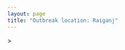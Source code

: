 ```yaml
---
layout: page
title: "Outbreak location: Raiganj"
---
```

<div id="mapid">
<script src="https://buda-magenta.github.io/hazard_map/load_map.js"></script>
><script>
var marker_outbreak = L.marker([25.680654, 88.124646],{"autoPan": true}).addTo(map); marker_outbreak.bindTooltip("Raiganj").openTooltip();

var circle_1 = L.circle([23.687130, 86.974659], {"pane": "markerPane", "color": "red", "fill": true, "fillOpacity": 0.2, "fillRule": "evenodd", "lineCap": "round", "lineJoin": "round", "opacity": 1.0, "radius": 104203, "stroke": true, "weight": 3}).addTo(map);
circle_1.bindTooltip("Asansol<br>rank: 1<br>hazard index: 0.104203")
circle_1.bindPopup('<a href="https://buda-magenta.github.io/hazard_map/Asansol">Asansol</a>')

var circle_2 = L.circle([25.560900, 87.647654], {"pane": "markerPane", "color": "red", "fill": true, "fillOpacity": 0.2, "fillRule": "evenodd", "lineCap": "round", "lineJoin": "round", "opacity": 1.0, "radius": 79647, "stroke": true, "weight": 3}).addTo(map);
circle_2.bindTooltip("Katihar<br>rank: 2<br>hazard index: 0.079647")
circle_2.bindPopup('<a href="https://buda-magenta.github.io/hazard_map/Katihar">Katihar</a>')

var circle_3 = L.circle([22.541418, 88.357691], {"pane": "markerPane", "color": "red", "fill": true, "fillOpacity": 0.2, "fillRule": "evenodd", "lineCap": "round", "lineJoin": "round", "opacity": 1.0, "radius": 45072, "stroke": true, "weight": 3}).addTo(map);
circle_3.bindTooltip("Kolkata<br>rank: 3<br>hazard index: 0.045073")
circle_3.bindPopup('<a href="https://buda-magenta.github.io/hazard_map/Kolkata">Kolkata</a>')

var circle_4 = L.circle([23.535048, 87.338043], {"pane": "markerPane", "color": "red", "fill": true, "fillOpacity": 0.2, "fillRule": "evenodd", "lineCap": "round", "lineJoin": "round", "opacity": 1.0, "radius": 39264, "stroke": true, "weight": 3}).addTo(map);
circle_4.bindTooltip("Durgapur<br>rank: 4<br>hazard index: 0.039265")
circle_4.bindPopup('<a href="https://buda-magenta.github.io/hazard_map/Durgapur">Durgapur</a>')

var circle_5 = L.circle([26.716413, 88.430992], {"pane": "markerPane", "color": "red", "fill": true, "fillOpacity": 0.2, "fillRule": "evenodd", "lineCap": "round", "lineJoin": "round", "opacity": 1.0, "radius": 26438, "stroke": true, "weight": 3}).addTo(map);
circle_5.bindTooltip("Siliguri<br>rank: 5<br>hazard index: 0.026439")
circle_5.bindPopup('<a href="https://buda-magenta.github.io/hazard_map/Siliguri">Siliguri</a>')

var circle_6 = L.circle([23.250000, 87.750000], {"pane": "markerPane", "color": "red", "fill": true, "fillOpacity": 0.2, "fillRule": "evenodd", "lineCap": "round", "lineJoin": "round", "opacity": 1.0, "radius": 19375, "stroke": true, "weight": 3}).addTo(map);
circle_6.bindTooltip("Barddhaman<br>rank: 6<br>hazard index: 0.019375")
circle_6.bindPopup('<a href="https://buda-magenta.github.io/hazard_map/Barddhaman">Barddhaman</a>')

var circle_7 = L.circle([25.286698, 87.132254], {"pane": "markerPane", "color": "red", "fill": true, "fillOpacity": 0.2, "fillRule": "evenodd", "lineCap": "round", "lineJoin": "round", "opacity": 1.0, "radius": 7508, "stroke": true, "weight": 3}).addTo(map);
circle_7.bindTooltip("Bhagalpur<br>rank: 7<br>hazard index: 0.007509")
circle_7.bindPopup('<a href="https://buda-magenta.github.io/hazard_map/Bhagalpur">Bhagalpur</a>')

var circle_8 = L.circle([26.298638, 87.953148], {"pane": "markerPane", "color": "red", "fill": true, "fillOpacity": 0.2, "fillRule": "evenodd", "lineCap": "round", "lineJoin": "round", "opacity": 1.0, "radius": 5594, "stroke": true, "weight": 3}).addTo(map);
circle_8.bindTooltip("Kishanganj<br>rank: 8<br>hazard index: 0.005594")
circle_8.bindPopup('<a href="https://buda-magenta.github.io/hazard_map/Kishanganj">Kishanganj</a>')

var circle_9 = L.circle([25.512719, 86.090571], {"pane": "markerPane", "color": "red", "fill": true, "fillOpacity": 0.2, "fillRule": "evenodd", "lineCap": "round", "lineJoin": "round", "opacity": 1.0, "radius": 5292, "stroke": true, "weight": 3}).addTo(map);
circle_9.bindTooltip("Begusarai<br>rank: 9<br>hazard index: 0.005293")
circle_9.bindPopup('<a href="https://buda-magenta.github.io/hazard_map/Begusarai">Begusarai</a>')

var circle_10 = L.circle([24.965712, 88.127778], {"pane": "markerPane", "color": "red", "fill": true, "fillOpacity": 0.2, "fillRule": "evenodd", "lineCap": "round", "lineJoin": "round", "opacity": 1.0, "radius": 3827, "stroke": true, "weight": 3}).addTo(map);
circle_10.bindTooltip("English Bazar<br>rank: 10<br>hazard index: 0.003828")
circle_10.bindPopup('<a href="https://buda-magenta.github.io/hazard_map/English_Bazar">English Bazar</a>')

var circle_11 = L.circle([26.000000, 87.500000], {"pane": "markerPane", "color": "red", "fill": true, "fillOpacity": 0.2, "fillRule": "evenodd", "lineCap": "round", "lineJoin": "round", "opacity": 1.0, "radius": 3239, "stroke": true, "weight": 3}).addTo(map);
circle_11.bindTooltip("Purnia<br>rank: 11<br>hazard index: 0.003240")
circle_11.bindPopup('<a href="https://buda-magenta.github.io/hazard_map/Purnia">Purnia</a>')

var circle_12 = L.circle([26.626484, 88.734077], {"pane": "markerPane", "color": "red", "fill": true, "fillOpacity": 0.2, "fillRule": "evenodd", "lineCap": "round", "lineJoin": "round", "opacity": 1.0, "radius": 2742, "stroke": true, "weight": 3}).addTo(map);
circle_12.bindTooltip("Jalpaiguri<br>rank: 12<br>hazard index: 0.002742")
circle_12.bindPopup('<a href="https://buda-magenta.github.io/hazard_map/Jalpaiguri">Jalpaiguri</a>')

var circle_13 = L.circle([27.037755, 88.263176], {"pane": "markerPane", "color": "red", "fill": true, "fillOpacity": 0.2, "fillRule": "evenodd", "lineCap": "round", "lineJoin": "round", "opacity": 1.0, "radius": 2682, "stroke": true, "weight": 3}).addTo(map);
circle_13.bindTooltip("Darjeeling<br>rank: 13<br>hazard index: 0.002683")
circle_13.bindPopup('<a href="https://buda-magenta.github.io/hazard_map/Darjeeling">Darjeeling</a>')

var circle_14 = L.circle([23.795281, 86.430964], {"pane": "markerPane", "color": "red", "fill": true, "fillOpacity": 0.2, "fillRule": "evenodd", "lineCap": "round", "lineJoin": "round", "opacity": 1.0, "radius": 2518, "stroke": true, "weight": 3}).addTo(map);
circle_14.bindTooltip("Dhanbad<br>rank: 14<br>hazard index: 0.002518")
circle_14.bindPopup('<a href="https://buda-magenta.github.io/hazard_map/Dhanbad">Dhanbad</a>')

var circle_15 = L.circle([26.148658, 85.340013], {"pane": "markerPane", "color": "red", "fill": true, "fillOpacity": 0.2, "fillRule": "evenodd", "lineCap": "round", "lineJoin": "round", "opacity": 1.0, "radius": 2441, "stroke": true, "weight": 3}).addTo(map);
circle_15.bindTooltip("Muzaffarpur<br>rank: 15<br>hazard index: 0.002441")
circle_15.bindPopup('<a href="https://buda-magenta.github.io/hazard_map/Muzaffarpur">Muzaffarpur</a>')

var circle_16 = L.circle([27.329046, 88.612267], {"pane": "markerPane", "color": "red", "fill": true, "fillOpacity": 0.2, "fillRule": "evenodd", "lineCap": "round", "lineJoin": "round", "opacity": 1.0, "radius": 2437, "stroke": true, "weight": 3}).addTo(map);
circle_16.bindTooltip("Gangtok<br>rank: 16<br>hazard index: 0.002438")
circle_16.bindPopup('<a href="https://buda-magenta.github.io/hazard_map/Gangtok">Gangtok</a>')

var circle_17 = L.circle([25.263487, 88.789003], {"pane": "markerPane", "color": "red", "fill": true, "fillOpacity": 0.2, "fillRule": "evenodd", "lineCap": "round", "lineJoin": "round", "opacity": 1.0, "radius": 2278, "stroke": true, "weight": 3}).addTo(map);
circle_17.bindTooltip("Balurghat<br>rank: 17<br>hazard index: 0.002278")
circle_17.bindPopup('<a href="https://buda-magenta.github.io/hazard_map/Balurghat">Balurghat</a>')

var circle_18 = L.circle([25.220812, 86.517204], {"pane": "markerPane", "color": "red", "fill": true, "fillOpacity": 0.2, "fillRule": "evenodd", "lineCap": "round", "lineJoin": "round", "opacity": 1.0, "radius": 2086, "stroke": true, "weight": 3}).addTo(map);
circle_18.bindTooltip("Munger<br>rank: 18<br>hazard index: 0.002087")
circle_18.bindPopup('<a href="https://buda-magenta.github.io/hazard_map/Munger">Munger</a>')

var circle_19 = L.circle([25.133173, 86.525040], {"pane": "markerPane", "color": "red", "fill": true, "fillOpacity": 0.2, "fillRule": "evenodd", "lineCap": "round", "lineJoin": "round", "opacity": 1.0, "radius": 2026, "stroke": true, "weight": 3}).addTo(map);
circle_19.bindTooltip("Kharagpur<br>rank: 19<br>hazard index: 0.002026")
circle_19.bindPopup('<a href="https://buda-magenta.github.io/hazard_map/Kharagpur">Kharagpur</a>')

var circle_20 = L.circle([26.698885, 88.320030], {"pane": "markerPane", "color": "red", "fill": true, "fillOpacity": 0.2, "fillRule": "evenodd", "lineCap": "round", "lineJoin": "round", "opacity": 1.0, "radius": 1970, "stroke": true, "weight": 3}).addTo(map);
circle_20.bindTooltip("Bagdogra<br>rank: 20<br>hazard index: 0.001971")
circle_20.bindPopup('<a href="https://buda-magenta.github.io/hazard_map/Bagdogra">Bagdogra</a>')

var circle_21 = L.circle([24.379576, 88.585573], {"pane": "markerPane", "color": "red", "fill": true, "fillOpacity": 0.2, "fillRule": "evenodd", "lineCap": "round", "lineJoin": "round", "opacity": 1.0, "radius": 1913, "stroke": true, "weight": 3}).addTo(map);
circle_21.bindTooltip("Baharampur<br>rank: 21<br>hazard index: 0.001913")
circle_21.bindPopup('<a href="https://buda-magenta.github.io/hazard_map/Baharampur">Baharampur</a>')

var circle_22 = L.circle([24.476642, 86.606732], {"pane": "markerPane", "color": "red", "fill": true, "fillOpacity": 0.2, "fillRule": "evenodd", "lineCap": "round", "lineJoin": "round", "opacity": 1.0, "radius": 1898, "stroke": true, "weight": 3}).addTo(map);
circle_22.bindTooltip("Deoghar<br>rank: 22<br>hazard index: 0.001898")
circle_22.bindPopup('<a href="https://buda-magenta.github.io/hazard_map/Deoghar">Deoghar</a>')

var circle_23 = L.circle([25.609324, 85.123525], {"pane": "markerPane", "color": "red", "fill": true, "fillOpacity": 0.2, "fillRule": "evenodd", "lineCap": "round", "lineJoin": "round", "opacity": 1.0, "radius": 1895, "stroke": true, "weight": 3}).addTo(map);
circle_23.bindTooltip("Patna<br>rank: 23<br>hazard index: 0.001895")
circle_23.bindPopup('<a href="https://buda-magenta.github.io/hazard_map/Patna">Patna</a>')

var circle_24 = L.circle([23.699128, 85.991069], {"pane": "markerPane", "color": "red", "fill": true, "fillOpacity": 0.2, "fillRule": "evenodd", "lineCap": "round", "lineJoin": "round", "opacity": 1.0, "radius": 1622, "stroke": true, "weight": 3}).addTo(map);
circle_24.bindTooltip("Bokaro<br>rank: 24<br>hazard index: 0.001623")
circle_24.bindPopup('<a href="https://buda-magenta.github.io/hazard_map/Bokaro">Bokaro</a>')

var circle_25 = L.circle([26.083143, 86.032571], {"pane": "markerPane", "color": "red", "fill": true, "fillOpacity": 0.2, "fillRule": "evenodd", "lineCap": "round", "lineJoin": "round", "opacity": 1.0, "radius": 1543, "stroke": true, "weight": 3}).addTo(map);
circle_25.bindTooltip("Darbhanga<br>rank: 25<br>hazard index: 0.001544")
circle_25.bindPopup('<a href="https://buda-magenta.github.io/hazard_map/Darbhanga">Darbhanga</a>')

var circle_26 = L.circle([23.332200, 86.361600], {"pane": "markerPane", "color": "red", "fill": true, "fillOpacity": 0.2, "fillRule": "evenodd", "lineCap": "round", "lineJoin": "round", "opacity": 1.0, "radius": 1526, "stroke": true, "weight": 3}).addTo(map);
circle_26.bindTooltip("Purulia<br>rank: 26<br>hazard index: 0.001527")
circle_26.bindPopup('<a href="https://buda-magenta.github.io/hazard_map/Purulia">Purulia</a>')

var circle_27 = L.circle([28.651718, 77.221939], {"pane": "markerPane", "color": "red", "fill": true, "fillOpacity": 0.2, "fillRule": "evenodd", "lineCap": "round", "lineJoin": "round", "opacity": 1.0, "radius": 1418, "stroke": true, "weight": 3}).addTo(map);
circle_27.bindTooltip("Delhi<br>rank: 27<br>hazard index: 0.001418")
circle_27.bindPopup('<a href="https://buda-magenta.github.io/hazard_map/Delhi">Delhi</a>')

var circle_28 = L.circle([25.720581, 85.255560], {"pane": "markerPane", "color": "red", "fill": true, "fillOpacity": 0.2, "fillRule": "evenodd", "lineCap": "round", "lineJoin": "round", "opacity": 1.0, "radius": 1333, "stroke": true, "weight": 3}).addTo(map);
circle_28.bindTooltip("Hajipur<br>rank: 28<br>hazard index: 0.001334")
circle_28.bindPopup('<a href="https://buda-magenta.github.io/hazard_map/Hajipur">Hajipur</a>')

var circle_29 = L.circle([22.591260, 88.390964], {"pane": "markerPane", "color": "red", "fill": true, "fillOpacity": 0.2, "fillRule": "evenodd", "lineCap": "round", "lineJoin": "round", "opacity": 1.0, "radius": 1319, "stroke": true, "weight": 3}).addTo(map);
circle_29.bindTooltip("Bidhan Nagar<br>rank: 29<br>hazard index: 0.001319")
circle_29.bindPopup('<a href="https://buda-magenta.github.io/hazard_map/Bidhan_Nagar">Bidhan Nagar</a>')

var circle_30 = L.circle([23.370035, 85.325013], {"pane": "markerPane", "color": "red", "fill": true, "fillOpacity": 0.2, "fillRule": "evenodd", "lineCap": "round", "lineJoin": "round", "opacity": 1.0, "radius": 1009, "stroke": true, "weight": 3}).addTo(map);
circle_30.bindTooltip("Ranchi<br>rank: 30<br>hazard index: 0.001009")
circle_30.bindPopup('<a href="https://buda-magenta.github.io/hazard_map/Ranchi">Ranchi</a>')

var circle_31 = L.circle([22.890183, 88.426939], {"pane": "markerPane", "color": "red", "fill": true, "fillOpacity": 0.2, "fillRule": "evenodd", "lineCap": "round", "lineJoin": "round", "opacity": 1.0, "radius": 957, "stroke": true, "weight": 3}).addTo(map);
circle_31.bindTooltip("Naihati<br>rank: 31<br>hazard index: 0.000957")
circle_31.bindPopup('<a href="https://buda-magenta.github.io/hazard_map/Naihati">Naihati</a>')

var circle_32 = L.circle([25.832642, 86.614893], {"pane": "markerPane", "color": "red", "fill": true, "fillOpacity": 0.2, "fillRule": "evenodd", "lineCap": "round", "lineJoin": "round", "opacity": 1.0, "radius": 955, "stroke": true, "weight": 3}).addTo(map);
circle_32.bindTooltip("Saharsa<br>rank: 32<br>hazard index: 0.000955")
circle_32.bindPopup('<a href="https://buda-magenta.github.io/hazard_map/Saharsa">Saharsa</a>')

var circle_33 = L.circle([26.180598, 91.753943], {"pane": "markerPane", "color": "red", "fill": true, "fillOpacity": 0.2, "fillRule": "evenodd", "lineCap": "round", "lineJoin": "round", "opacity": 1.0, "radius": 849, "stroke": true, "weight": 3}).addTo(map);
circle_33.bindTooltip("Guwahati<br>rank: 33<br>hazard index: 0.000850")
circle_33.bindPopup('<a href="https://buda-magenta.github.io/hazard_map/Guwahati">Guwahati</a>')

var circle_34 = L.circle([22.801519, 86.202958], {"pane": "markerPane", "color": "red", "fill": true, "fillOpacity": 0.2, "fillRule": "evenodd", "lineCap": "round", "lineJoin": "round", "opacity": 1.0, "radius": 762, "stroke": true, "weight": 3}).addTo(map);
circle_34.bindTooltip("Jamshedpur<br>rank: 34<br>hazard index: 0.000762")
circle_34.bindPopup('<a href="https://buda-magenta.github.io/hazard_map/Jamshedpur">Jamshedpur</a>')

var circle_35 = L.circle([23.730215, 86.839671], {"pane": "markerPane", "color": "red", "fill": true, "fillOpacity": 0.2, "fillRule": "evenodd", "lineCap": "round", "lineJoin": "round", "opacity": 1.0, "radius": 717, "stroke": true, "weight": 3}).addTo(map);
circle_35.bindTooltip("Kulti<br>rank: 35<br>hazard index: 0.000718")
circle_35.bindPopup('<a href="https://buda-magenta.github.io/hazard_map/Kulti">Kulti</a>')

var circle_36 = L.circle([22.472223, 88.093845], {"pane": "markerPane", "color": "red", "fill": true, "fillOpacity": 0.2, "fillRule": "evenodd", "lineCap": "round", "lineJoin": "round", "opacity": 1.0, "radius": 659, "stroke": true, "weight": 3}).addTo(map);
circle_36.bindTooltip("Uluberia<br>rank: 36<br>hazard index: 0.000660")
circle_36.bindPopup('<a href="https://buda-magenta.github.io/hazard_map/Uluberia">Uluberia</a>')

var circle_37 = L.circle([26.838100, 80.934600], {"pane": "markerPane", "color": "red", "fill": true, "fillOpacity": 0.2, "fillRule": "evenodd", "lineCap": "round", "lineJoin": "round", "opacity": 1.0, "radius": 576, "stroke": true, "weight": 3}).addTo(map);
circle_37.bindTooltip("Lucknow<br>rank: 37<br>hazard index: 0.000577")
circle_37.bindPopup('<a href="https://buda-magenta.github.io/hazard_map/Lucknow">Lucknow</a>')

var circle_38 = L.circle([23.160894, 79.949770], {"pane": "markerPane", "color": "red", "fill": true, "fillOpacity": 0.2, "fillRule": "evenodd", "lineCap": "round", "lineJoin": "round", "opacity": 1.0, "radius": 505, "stroke": true, "weight": 3}).addTo(map);
circle_38.bindTooltip("Jabalpur<br>rank: 38<br>hazard index: 0.000505")
circle_38.bindPopup('<a href="https://buda-magenta.github.io/hazard_map/Jabalpur">Jabalpur</a>')

var circle_39 = L.circle([19.075990, 72.877393], {"pane": "markerPane", "color": "red", "fill": true, "fillOpacity": 0.2, "fillRule": "evenodd", "lineCap": "round", "lineJoin": "round", "opacity": 1.0, "radius": 493, "stroke": true, "weight": 3}).addTo(map);
circle_39.bindTooltip("Mumbai<br>rank: 39<br>hazard index: 0.000493")
circle_39.bindPopup('<a href="https://buda-magenta.github.io/hazard_map/Mumbai">Mumbai</a>')

var circle_40 = L.circle([23.388901, 88.372439], {"pane": "markerPane", "color": "red", "fill": true, "fillOpacity": 0.2, "fillRule": "evenodd", "lineCap": "round", "lineJoin": "round", "opacity": 1.0, "radius": 481, "stroke": true, "weight": 3}).addTo(map);
circle_40.bindTooltip("Nabadwip<br>rank: 40<br>hazard index: 0.000481")
circle_40.bindPopup('<a href="https://buda-magenta.github.io/hazard_map/Nabadwip">Nabadwip</a>')

var circle_41 = L.circle([25.329791, 86.456777], {"pane": "markerPane", "color": "red", "fill": true, "fillOpacity": 0.2, "fillRule": "evenodd", "lineCap": "round", "lineJoin": "round", "opacity": 1.0, "radius": 477, "stroke": true, "weight": 3}).addTo(map);
circle_41.bindTooltip("Jamalpur<br>rank: 41<br>hazard index: 0.000478")
circle_41.bindPopup('<a href="https://buda-magenta.github.io/hazard_map/Jamalpur">Jamalpur</a>')

var circle_42 = L.circle([22.695034, 88.377060], {"pane": "markerPane", "color": "red", "fill": true, "fillOpacity": 0.2, "fillRule": "evenodd", "lineCap": "round", "lineJoin": "round", "opacity": 1.0, "radius": 394, "stroke": true, "weight": 3}).addTo(map);
circle_42.bindTooltip("Panihati<br>rank: 42<br>hazard index: 0.000395")
circle_42.bindPopup('<a href="https://buda-magenta.github.io/hazard_map/Panihati">Panihati</a>')

var circle_43 = L.circle([26.669512, 84.957411], {"pane": "markerPane", "color": "red", "fill": true, "fillOpacity": 0.2, "fillRule": "evenodd", "lineCap": "round", "lineJoin": "round", "opacity": 1.0, "radius": 348, "stroke": true, "weight": 3}).addTo(map);
circle_43.bindTooltip("Motihari<br>rank: 43<br>hazard index: 0.000349")
circle_43.bindPopup('<a href="https://buda-magenta.github.io/hazard_map/Motihari">Motihari</a>')

var circle_44 = L.circle([26.460914, 80.321759], {"pane": "markerPane", "color": "red", "fill": true, "fillOpacity": 0.2, "fillRule": "evenodd", "lineCap": "round", "lineJoin": "round", "opacity": 1.0, "radius": 323, "stroke": true, "weight": 3}).addTo(map);
circle_44.bindTooltip("Kanpur<br>rank: 44<br>hazard index: 0.000323")
circle_44.bindPopup('<a href="https://buda-magenta.github.io/hazard_map/Kanpur">Kanpur</a>')

var circle_45 = L.circle([22.670728, 88.376342], {"pane": "markerPane", "color": "red", "fill": true, "fillOpacity": 0.2, "fillRule": "evenodd", "lineCap": "round", "lineJoin": "round", "opacity": 1.0, "radius": 321, "stroke": true, "weight": 3}).addTo(map);
circle_45.bindTooltip("Kamarhati<br>rank: 45<br>hazard index: 0.000321")
circle_45.bindPopup('<a href="https://buda-magenta.github.io/hazard_map/Kamarhati">Kamarhati</a>')

var circle_46 = L.circle([12.979120, 77.591300], {"pane": "markerPane", "color": "red", "fill": true, "fillOpacity": 0.2, "fillRule": "evenodd", "lineCap": "round", "lineJoin": "round", "opacity": 1.0, "radius": 319, "stroke": true, "weight": 3}).addTo(map);
circle_46.bindTooltip("Bangalore<br>rank: 46<br>hazard index: 0.000320")
circle_46.bindPopup('<a href="https://buda-magenta.github.io/hazard_map/Bangalore">Bangalore</a>')

var circle_47 = L.circle([22.646958, 88.343612], {"pane": "markerPane", "color": "red", "fill": true, "fillOpacity": 0.2, "fillRule": "evenodd", "lineCap": "round", "lineJoin": "round", "opacity": 1.0, "radius": 294, "stroke": true, "weight": 3}).addTo(map);
circle_47.bindTooltip("Bally<br>rank: 47<br>hazard index: 0.000294")
circle_47.bindPopup('<a href="https://buda-magenta.github.io/hazard_map/Bally">Bally</a>')

var circle_48 = L.circle([20.266777, 85.843559], {"pane": "markerPane", "color": "red", "fill": true, "fillOpacity": 0.2, "fillRule": "evenodd", "lineCap": "round", "lineJoin": "round", "opacity": 1.0, "radius": 289, "stroke": true, "weight": 3}).addTo(map);
circle_48.bindTooltip("Bhubaneswar<br>rank: 48<br>hazard index: 0.000289")
circle_48.bindPopup('<a href="https://buda-magenta.github.io/hazard_map/Bhubaneswar">Bhubaneswar</a>')

var circle_49 = L.circle([25.773344, 84.784977], {"pane": "markerPane", "color": "red", "fill": true, "fillOpacity": 0.2, "fillRule": "evenodd", "lineCap": "round", "lineJoin": "round", "opacity": 1.0, "radius": 271, "stroke": true, "weight": 3}).addTo(map);
circle_49.bindTooltip("Chapra<br>rank: 49<br>hazard index: 0.000271")
circle_49.bindPopup('<a href="https://buda-magenta.github.io/hazard_map/Chapra">Chapra</a>')

var circle_50 = L.circle([22.508621, 88.253218], {"pane": "markerPane", "color": "red", "fill": true, "fillOpacity": 0.2, "fillRule": "evenodd", "lineCap": "round", "lineJoin": "round", "opacity": 1.0, "radius": 262, "stroke": true, "weight": 3}).addTo(map);
circle_50.bindTooltip("Maheshtala<br>rank: 50<br>hazard index: 0.000262")
circle_50.bindPopup('<a href="https://buda-magenta.github.io/hazard_map/Maheshtala">Maheshtala</a>')

var circle_51 = L.circle([21.735348, 81.944459], {"pane": "markerPane", "color": "red", "fill": true, "fillOpacity": 0.2, "fillRule": "evenodd", "lineCap": "round", "lineJoin": "round", "opacity": 1.0, "radius": 247, "stroke": true, "weight": 3}).addTo(map);
circle_51.bindTooltip("Bhatpara<br>rank: 51<br>hazard index: 0.000247")
circle_51.bindPopup('<a href="https://buda-magenta.github.io/hazard_map/Bhatpara">Bhatpara</a>')

var circle_52 = L.circle([22.870214, 88.419608], {"pane": "markerPane", "color": "red", "fill": true, "fillOpacity": 0.2, "fillRule": "evenodd", "lineCap": "round", "lineJoin": "round", "opacity": 1.0, "radius": 237, "stroke": true, "weight": 3}).addTo(map);
circle_52.bindTooltip("Barrackpur<br>rank: 52<br>hazard index: 0.000237")
circle_52.bindPopup('<a href="https://buda-magenta.github.io/hazard_map/Barrackpur">Barrackpur</a>')

var circle_53 = L.circle([13.083694, 80.270186], {"pane": "markerPane", "color": "red", "fill": true, "fillOpacity": 0.2, "fillRule": "evenodd", "lineCap": "round", "lineJoin": "round", "opacity": 1.0, "radius": 232, "stroke": true, "weight": 3}).addTo(map);
circle_53.bindTooltip("Chennai<br>rank: 53<br>hazard index: 0.000232")
circle_53.bindPopup('<a href="https://buda-magenta.github.io/hazard_map/Chennai">Chennai</a>')

var circle_54 = L.circle([24.796436, 85.007956], {"pane": "markerPane", "color": "red", "fill": true, "fillOpacity": 0.2, "fillRule": "evenodd", "lineCap": "round", "lineJoin": "round", "opacity": 1.0, "radius": 230, "stroke": true, "weight": 3}).addTo(map);
circle_54.bindTooltip("Gaya<br>rank: 54<br>hazard index: 0.000230")
circle_54.bindPopup('<a href="https://buda-magenta.github.io/hazard_map/Gaya">Gaya</a>')

var circle_55 = L.circle([23.405848, 88.495894], {"pane": "markerPane", "color": "red", "fill": true, "fillOpacity": 0.2, "fillRule": "evenodd", "lineCap": "round", "lineJoin": "round", "opacity": 1.0, "radius": 226, "stroke": true, "weight": 3}).addTo(map);
circle_55.bindTooltip("Krishnanagar<br>rank: 55<br>hazard index: 0.000227")
circle_55.bindPopup('<a href="https://buda-magenta.github.io/hazard_map/Krishnanagar">Krishnanagar</a>')

var circle_56 = L.circle([17.388786, 78.461065], {"pane": "markerPane", "color": "red", "fill": true, "fillOpacity": 0.2, "fillRule": "evenodd", "lineCap": "round", "lineJoin": "round", "opacity": 1.0, "radius": 223, "stroke": true, "weight": 3}).addTo(map);
circle_56.bindTooltip("Hyderabad<br>rank: 56<br>hazard index: 0.000224")
circle_56.bindPopup('<a href="https://buda-magenta.github.io/hazard_map/Hyderabad">Hyderabad</a>')

var circle_57 = L.circle([25.572433, 83.609605], {"pane": "markerPane", "color": "red", "fill": true, "fillOpacity": 0.2, "fillRule": "evenodd", "lineCap": "round", "lineJoin": "round", "opacity": 1.0, "radius": 192, "stroke": true, "weight": 3}).addTo(map);
circle_57.bindTooltip("Medinipur<br>rank: 57<br>hazard index: 0.000192")
circle_57.bindPopup('<a href="https://buda-magenta.github.io/hazard_map/Medinipur">Medinipur</a>')

var circle_58 = L.circle([23.131954, 87.207397], {"pane": "markerPane", "color": "red", "fill": true, "fillOpacity": 0.2, "fillRule": "evenodd", "lineCap": "round", "lineJoin": "round", "opacity": 1.0, "radius": 188, "stroke": true, "weight": 3}).addTo(map);
circle_58.bindTooltip("Bankura<br>rank: 58<br>hazard index: 0.000189")
circle_58.bindPopup('<a href="https://buda-magenta.github.io/hazard_map/Bankura">Bankura</a>')

var circle_59 = L.circle([22.754995, 88.341667], {"pane": "markerPane", "color": "red", "fill": true, "fillOpacity": 0.2, "fillRule": "evenodd", "lineCap": "round", "lineJoin": "round", "opacity": 1.0, "radius": 177, "stroke": true, "weight": 3}).addTo(map);
circle_59.bindTooltip("Serampore<br>rank: 59<br>hazard index: 0.000177")
circle_59.bindPopup('<a href="https://buda-magenta.github.io/hazard_map/Serampore">Serampore</a>')

var circle_60 = L.circle([22.949011, 88.435910], {"pane": "markerPane", "color": "red", "fill": true, "fillOpacity": 0.2, "fillRule": "evenodd", "lineCap": "round", "lineJoin": "round", "opacity": 1.0, "radius": 175, "stroke": true, "weight": 3}).addTo(map);
circle_60.bindTooltip("Kanchrapara<br>rank: 60<br>hazard index: 0.000175")
circle_60.bindPopup('<a href="https://buda-magenta.github.io/hazard_map/Kanchrapara">Kanchrapara</a>')

var circle_61 = L.circle([22.717624, 88.488953], {"pane": "markerPane", "color": "red", "fill": true, "fillOpacity": 0.2, "fillRule": "evenodd", "lineCap": "round", "lineJoin": "round", "opacity": 1.0, "radius": 170, "stroke": true, "weight": 3}).addTo(map);
circle_61.bindTooltip("Barasat<br>rank: 61<br>hazard index: 0.000171")
circle_61.bindPopup('<a href="https://buda-magenta.github.io/hazard_map/Barasat">Barasat</a>')

var circle_62 = L.circle([28.457876, 79.405571], {"pane": "markerPane", "color": "red", "fill": true, "fillOpacity": 0.2, "fillRule": "evenodd", "lineCap": "round", "lineJoin": "round", "opacity": 1.0, "radius": 167, "stroke": true, "weight": 3}).addTo(map);
circle_62.bindTooltip("Bareilly<br>rank: 62<br>hazard index: 0.000167")
circle_62.bindPopup('<a href="https://buda-magenta.github.io/hazard_map/Bareilly">Bareilly</a>')

var circle_63 = L.circle([22.028124, 88.063265], {"pane": "markerPane", "color": "red", "fill": true, "fillOpacity": 0.2, "fillRule": "evenodd", "lineCap": "round", "lineJoin": "round", "opacity": 1.0, "radius": 164, "stroke": true, "weight": 3}).addTo(map);
circle_63.bindTooltip("Haldia<br>rank: 63<br>hazard index: 0.000165")
circle_63.bindPopup('<a href="https://buda-magenta.github.io/hazard_map/Haldia">Haldia</a>')

var circle_64 = L.circle([22.782355, 86.159003], {"pane": "markerPane", "color": "red", "fill": true, "fillOpacity": 0.2, "fillRule": "evenodd", "lineCap": "round", "lineJoin": "round", "opacity": 1.0, "radius": 164, "stroke": true, "weight": 3}).addTo(map);
circle_64.bindTooltip("Adityapur<br>rank: 64<br>hazard index: 0.000164")
circle_64.bindPopup('<a href="https://buda-magenta.github.io/hazard_map/Adityapur">Adityapur</a>')

var circle_65 = L.circle([30.909016, 75.851601], {"pane": "markerPane", "color": "red", "fill": true, "fillOpacity": 0.2, "fillRule": "evenodd", "lineCap": "round", "lineJoin": "round", "opacity": 1.0, "radius": 163, "stroke": true, "weight": 3}).addTo(map);
circle_65.bindTooltip("Ludhiana<br>rank: 65<br>hazard index: 0.000163")
circle_65.bindPopup('<a href="https://buda-magenta.github.io/hazard_map/Ludhiana">Ludhiana</a>')

var circle_66 = L.circle([22.707369, 88.374437], {"pane": "markerPane", "color": "red", "fill": true, "fillOpacity": 0.2, "fillRule": "evenodd", "lineCap": "round", "lineJoin": "round", "opacity": 1.0, "radius": 162, "stroke": true, "weight": 3}).addTo(map);
circle_66.bindTooltip("Baranagar<br>rank: 66<br>hazard index: 0.000163")
circle_66.bindPopup('<a href="https://buda-magenta.github.io/hazard_map/Baranagar">Baranagar</a>')

var circle_67 = L.circle([22.794910, 88.331772], {"pane": "markerPane", "color": "red", "fill": true, "fillOpacity": 0.2, "fillRule": "evenodd", "lineCap": "round", "lineJoin": "round", "opacity": 1.0, "radius": 142, "stroke": true, "weight": 3}).addTo(map);
circle_67.bindTooltip("Baidyabati<br>rank: 67<br>hazard index: 0.000143")
circle_67.bindPopup('<a href="https://buda-magenta.github.io/hazard_map/Baidyabati">Baidyabati</a>')

var circle_68 = L.circle([22.920982, 88.437022], {"pane": "markerPane", "color": "red", "fill": true, "fillOpacity": 0.2, "fillRule": "evenodd", "lineCap": "round", "lineJoin": "round", "opacity": 1.0, "radius": 135, "stroke": true, "weight": 3}).addTo(map);
circle_68.bindTooltip("Halisahar<br>rank: 68<br>hazard index: 0.000136")
circle_68.bindPopup('<a href="https://buda-magenta.github.io/hazard_map/Halisahar">Halisahar</a>')

var circle_69 = L.circle([23.831238, 91.282382], {"pane": "markerPane", "color": "red", "fill": true, "fillOpacity": 0.2, "fillRule": "evenodd", "lineCap": "round", "lineJoin": "round", "opacity": 1.0, "radius": 129, "stroke": true, "weight": 3}).addTo(map);
circle_69.bindTooltip("Agartala<br>rank: 69<br>hazard index: 0.000130")
circle_69.bindPopup('<a href="https://buda-magenta.github.io/hazard_map/Agartala">Agartala</a>')

var circle_70 = L.circle([26.671329, 83.364583], {"pane": "markerPane", "color": "red", "fill": true, "fillOpacity": 0.2, "fillRule": "evenodd", "lineCap": "round", "lineJoin": "round", "opacity": 1.0, "radius": 127, "stroke": true, "weight": 3}).addTo(map);
circle_70.bindTooltip("Gorakhpur<br>rank: 70<br>hazard index: 0.000128")
circle_70.bindPopup('<a href="https://buda-magenta.github.io/hazard_map/Gorakhpur">Gorakhpur</a>')

var circle_71 = L.circle([27.484460, 94.901945], {"pane": "markerPane", "color": "red", "fill": true, "fillOpacity": 0.2, "fillRule": "evenodd", "lineCap": "round", "lineJoin": "round", "opacity": 1.0, "radius": 127, "stroke": true, "weight": 3}).addTo(map);
circle_71.bindTooltip("Dibrugarh<br>rank: 71<br>hazard index: 0.000127")
circle_71.bindPopup('<a href="https://buda-magenta.github.io/hazard_map/Dibrugarh">Dibrugarh</a>')

var circle_72 = L.circle([17.723128, 83.301284], {"pane": "markerPane", "color": "red", "fill": true, "fillOpacity": 0.2, "fillRule": "evenodd", "lineCap": "round", "lineJoin": "round", "opacity": 1.0, "radius": 118, "stroke": true, "weight": 3}).addTo(map);
circle_72.bindTooltip("Visakhapatnam<br>rank: 72<br>hazard index: 0.000118")
circle_72.bindPopup('<a href="https://buda-magenta.github.io/hazard_map/Visakhapatnam">Visakhapatnam</a>')

var circle_73 = L.circle([22.694792, 88.453018], {"pane": "markerPane", "color": "red", "fill": true, "fillOpacity": 0.2, "fillRule": "evenodd", "lineCap": "round", "lineJoin": "round", "opacity": 1.0, "radius": 118, "stroke": true, "weight": 3}).addTo(map);
circle_73.bindTooltip("Madhyamgram<br>rank: 73<br>hazard index: 0.000118")
circle_73.bindPopup('<a href="https://buda-magenta.github.io/hazard_map/Madhyamgram">Madhyamgram</a>')

var circle_74 = L.circle([20.468600, 85.879200], {"pane": "markerPane", "color": "red", "fill": true, "fillOpacity": 0.2, "fillRule": "evenodd", "lineCap": "round", "lineJoin": "round", "opacity": 1.0, "radius": 115, "stroke": true, "weight": 3}).addTo(map);
circle_74.bindTooltip("Cuttack<br>rank: 74<br>hazard index: 0.000115")
circle_74.bindPopup('<a href="https://buda-magenta.github.io/hazard_map/Cuttack">Cuttack</a>')

var circle_75 = L.circle([22.667046, 88.341146], {"pane": "markerPane", "color": "red", "fill": true, "fillOpacity": 0.2, "fillRule": "evenodd", "lineCap": "round", "lineJoin": "round", "opacity": 1.0, "radius": 114, "stroke": true, "weight": 3}).addTo(map);
circle_75.bindTooltip("Uttarpara<br>rank: 75<br>hazard index: 0.000115")
circle_75.bindPopup('<a href="https://buda-magenta.github.io/hazard_map/Uttarpara">Uttarpara</a>')

var circle_76 = L.circle([31.634308, 74.873679], {"pane": "markerPane", "color": "red", "fill": true, "fillOpacity": 0.2, "fillRule": "evenodd", "lineCap": "round", "lineJoin": "round", "opacity": 1.0, "radius": 112, "stroke": true, "weight": 3}).addTo(map);
circle_76.bindTooltip("Amritsar<br>rank: 76<br>hazard index: 0.000113")
circle_76.bindPopup('<a href="https://buda-magenta.github.io/hazard_map/Amritsar">Amritsar</a>')

var circle_77 = L.circle([24.197443, 82.666145], {"pane": "markerPane", "color": "red", "fill": true, "fillOpacity": 0.2, "fillRule": "evenodd", "lineCap": "round", "lineJoin": "round", "opacity": 1.0, "radius": 108, "stroke": true, "weight": 3}).addTo(map);
circle_77.bindTooltip("Singrauli<br>rank: 77<br>hazard index: 0.000109")
circle_77.bindPopup('<a href="https://buda-magenta.github.io/hazard_map/Singrauli">Singrauli</a>')

var circle_78 = L.circle([25.877933, 84.119959], {"pane": "markerPane", "color": "red", "fill": true, "fillOpacity": 0.2, "fillRule": "evenodd", "lineCap": "round", "lineJoin": "round", "opacity": 1.0, "radius": 104, "stroke": true, "weight": 3}).addTo(map);
circle_78.bindTooltip("Ballia<br>rank: 78<br>hazard index: 0.000104")
circle_78.bindPopup('<a href="https://buda-magenta.github.io/hazard_map/Ballia">Ballia</a>')

var circle_79 = L.circle([21.149813, 79.082056], {"pane": "markerPane", "color": "red", "fill": true, "fillOpacity": 0.2, "fillRule": "evenodd", "lineCap": "round", "lineJoin": "round", "opacity": 1.0, "radius": 103, "stroke": true, "weight": 3}).addTo(map);
circle_79.bindTooltip("Nagpur<br>rank: 79<br>hazard index: 0.000104")
circle_79.bindPopup('<a href="https://buda-magenta.github.io/hazard_map/Nagpur">Nagpur</a>')

var circle_80 = L.circle([25.335649, 83.007629], {"pane": "markerPane", "color": "red", "fill": true, "fillOpacity": 0.2, "fillRule": "evenodd", "lineCap": "round", "lineJoin": "round", "opacity": 1.0, "radius": 102, "stroke": true, "weight": 3}).addTo(map);
circle_80.bindTooltip("Varanasi<br>rank: 80<br>hazard index: 0.000102")
circle_80.bindPopup('<a href="https://buda-magenta.github.io/hazard_map/Varanasi">Varanasi</a>')

var circle_81 = L.circle([22.741920, 88.379201], {"pane": "markerPane", "color": "red", "fill": true, "fillOpacity": 0.2, "fillRule": "evenodd", "lineCap": "round", "lineJoin": "round", "opacity": 1.0, "radius": 102, "stroke": true, "weight": 3}).addTo(map);
circle_81.bindTooltip("Titagarh<br>rank: 81<br>hazard index: 0.000102")
circle_81.bindPopup('<a href="https://buda-magenta.github.io/hazard_map/Titagarh">Titagarh</a>')

var circle_82 = L.circle([23.021624, 72.579707], {"pane": "markerPane", "color": "red", "fill": true, "fillOpacity": 0.2, "fillRule": "evenodd", "lineCap": "round", "lineJoin": "round", "opacity": 1.0, "radius": 101, "stroke": true, "weight": 3}).addTo(map);
circle_82.bindTooltip("Ahmedabad<br>rank: 82<br>hazard index: 0.000101")
circle_82.bindPopup('<a href="https://buda-magenta.github.io/hazard_map/Ahmedabad">Ahmedabad</a>')

var circle_83 = L.circle([22.715699, 88.381582], {"pane": "markerPane", "color": "red", "fill": true, "fillOpacity": 0.2, "fillRule": "evenodd", "lineCap": "round", "lineJoin": "round", "opacity": 1.0, "radius": 100, "stroke": true, "weight": 3}).addTo(map);
circle_83.bindTooltip("Khardaha<br>rank: 83<br>hazard index: 0.000100")
circle_83.bindPopup('<a href="https://buda-magenta.github.io/hazard_map/Khardaha">Khardaha</a>')

var circle_84 = L.circle([27.876990, 78.137290], {"pane": "markerPane", "color": "red", "fill": true, "fillOpacity": 0.2, "fillRule": "evenodd", "lineCap": "round", "lineJoin": "round", "opacity": 1.0, "radius": 98, "stroke": true, "weight": 3}).addTo(map);
circle_84.bindTooltip("Aligarh<br>rank: 84<br>hazard index: 0.000099")
circle_84.bindPopup('<a href="https://buda-magenta.github.io/hazard_map/Aligarh">Aligarh</a>')

var circle_85 = L.circle([26.505476, 93.977739], {"pane": "markerPane", "color": "red", "fill": true, "fillOpacity": 0.2, "fillRule": "evenodd", "lineCap": "round", "lineJoin": "round", "opacity": 1.0, "radius": 96, "stroke": true, "weight": 3}).addTo(map);
circle_85.bindTooltip("Chandan Nagar<br>rank: 85<br>hazard index: 0.000097")
circle_85.bindPopup('<a href="https://buda-magenta.github.io/hazard_map/Chandan_Nagar">Chandan Nagar</a>')

var circle_86 = L.circle([18.521428, 73.854454], {"pane": "markerPane", "color": "red", "fill": true, "fillOpacity": 0.2, "fillRule": "evenodd", "lineCap": "round", "lineJoin": "round", "opacity": 1.0, "radius": 90, "stroke": true, "weight": 3}).addTo(map);
circle_86.bindTooltip("Pune<br>rank: 86<br>hazard index: 0.000091")
circle_86.bindPopup('<a href="https://buda-magenta.github.io/hazard_map/Pune">Pune</a>')

var circle_87 = L.circle([22.726141, 88.343487], {"pane": "markerPane", "color": "red", "fill": true, "fillOpacity": 0.2, "fillRule": "evenodd", "lineCap": "round", "lineJoin": "round", "opacity": 1.0, "radius": 88, "stroke": true, "weight": 3}).addTo(map);
circle_87.bindTooltip("Rishra<br>rank: 87<br>hazard index: 0.000088")
circle_87.bindPopup('<a href="https://buda-magenta.github.io/hazard_map/Rishra">Rishra</a>')

var circle_88 = L.circle([31.292011, 75.568058], {"pane": "markerPane", "color": "red", "fill": true, "fillOpacity": 0.2, "fillRule": "evenodd", "lineCap": "round", "lineJoin": "round", "opacity": 1.0, "radius": 87, "stroke": true, "weight": 3}).addTo(map);
circle_88.bindTooltip("Jalandhar<br>rank: 88<br>hazard index: 0.000087")
circle_88.bindPopup('<a href="https://buda-magenta.github.io/hazard_map/Jalandhar">Jalandhar</a>')

var circle_89 = L.circle([22.974972, 88.434592], {"pane": "markerPane", "color": "red", "fill": true, "fillOpacity": 0.2, "fillRule": "evenodd", "lineCap": "round", "lineJoin": "round", "opacity": 1.0, "radius": 86, "stroke": true, "weight": 3}).addTo(map);
circle_89.bindTooltip("Kalyani<br>rank: 89<br>hazard index: 0.000087")
circle_89.bindPopup('<a href="https://buda-magenta.github.io/hazard_map/Kalyani">Kalyani</a>')

var circle_90 = L.circle([22.901200, 88.389900], {"pane": "markerPane", "color": "red", "fill": true, "fillOpacity": 0.2, "fillRule": "evenodd", "lineCap": "round", "lineJoin": "round", "opacity": 1.0, "radius": 85, "stroke": true, "weight": 3}).addTo(map);
circle_90.bindTooltip("Hugli-Chinsurah<br>rank: 90<br>hazard index: 0.000085")
circle_90.bindPopup('<a href="https://buda-magenta.github.io/hazard_map/Hugli-Chinsurah">Hugli-Chinsurah</a>')

var circle_91 = L.circle([26.915458, 75.818982], {"pane": "markerPane", "color": "red", "fill": true, "fillOpacity": 0.2, "fillRule": "evenodd", "lineCap": "round", "lineJoin": "round", "opacity": 1.0, "radius": 83, "stroke": true, "weight": 3}).addTo(map);
circle_91.bindTooltip("Jaipur<br>rank: 91<br>hazard index: 0.000083")
circle_91.bindPopup('<a href="https://buda-magenta.github.io/hazard_map/Jaipur">Jaipur</a>')

var circle_92 = L.circle([11.664535, 92.739045], {"pane": "markerPane", "color": "red", "fill": true, "fillOpacity": 0.2, "fillRule": "evenodd", "lineCap": "round", "lineJoin": "round", "opacity": 1.0, "radius": 76, "stroke": true, "weight": 3}).addTo(map);
circle_92.bindTooltip("Port Blair<br>rank: 92<br>hazard index: 0.000076")
circle_92.bindPopup('<a href="https://buda-magenta.github.io/hazard_map/Port_Blair">Port Blair</a>')

var circle_93 = L.circle([28.863842, 78.805778], {"pane": "markerPane", "color": "red", "fill": true, "fillOpacity": 0.2, "fillRule": "evenodd", "lineCap": "round", "lineJoin": "round", "opacity": 1.0, "radius": 75, "stroke": true, "weight": 3}).addTo(map);
circle_93.bindTooltip("Moradabad<br>rank: 93<br>hazard index: 0.000076")
circle_93.bindPopup('<a href="https://buda-magenta.github.io/hazard_map/Moradabad">Moradabad</a>')

var circle_94 = L.circle([23.967515, 85.438846], {"pane": "markerPane", "color": "red", "fill": true, "fillOpacity": 0.2, "fillRule": "evenodd", "lineCap": "round", "lineJoin": "round", "opacity": 1.0, "radius": 70, "stroke": true, "weight": 3}).addTo(map);
circle_94.bindTooltip("Hazaribagh<br>rank: 94<br>hazard index: 0.000071")
circle_94.bindPopup('<a href="https://buda-magenta.github.io/hazard_map/Hazaribagh">Hazaribagh</a>')

var circle_95 = L.circle([25.623400, 85.041700], {"pane": "markerPane", "color": "red", "fill": true, "fillOpacity": 0.2, "fillRule": "evenodd", "lineCap": "round", "lineJoin": "round", "opacity": 1.0, "radius": 68, "stroke": true, "weight": 3}).addTo(map);
circle_95.bindTooltip("Dinapur Nizamat<br>rank: 95<br>hazard index: 0.000069")
circle_95.bindPopup('<a href="https://buda-magenta.github.io/hazard_map/Dinapur_Nizamat">Dinapur Nizamat</a>')

var circle_96 = L.circle([25.913591, 93.728371], {"pane": "markerPane", "color": "red", "fill": true, "fillOpacity": 0.2, "fillRule": "evenodd", "lineCap": "round", "lineJoin": "round", "opacity": 1.0, "radius": 67, "stroke": true, "weight": 3}).addTo(map);
circle_96.bindTooltip("Dimapur<br>rank: 96<br>hazard index: 0.000068")
circle_96.bindPopup('<a href="https://buda-magenta.github.io/hazard_map/Dimapur">Dimapur</a>')

var circle_97 = L.circle([27.912633, 79.746563], {"pane": "markerPane", "color": "red", "fill": true, "fillOpacity": 0.2, "fillRule": "evenodd", "lineCap": "round", "lineJoin": "round", "opacity": 1.0, "radius": 67, "stroke": true, "weight": 3}).addTo(map);
circle_97.bindTooltip("Shahjahanpur<br>rank: 97<br>hazard index: 0.000067")
circle_97.bindPopup('<a href="https://buda-magenta.github.io/hazard_map/Shahjahanpur">Shahjahanpur</a>')

var circle_98 = L.circle([22.840800, 88.653500], {"pane": "markerPane", "color": "red", "fill": true, "fillOpacity": 0.2, "fillRule": "evenodd", "lineCap": "round", "lineJoin": "round", "opacity": 1.0, "radius": 65, "stroke": true, "weight": 3}).addTo(map);
circle_98.bindTooltip("Habra<br>rank: 98<br>hazard index: 0.000065")
circle_98.bindPopup('<a href="https://buda-magenta.github.io/hazard_map/Habra">Habra</a>')

var circle_99 = L.circle([24.935635, 82.647701], {"pane": "markerPane", "color": "red", "fill": true, "fillOpacity": 0.2, "fillRule": "evenodd", "lineCap": "round", "lineJoin": "round", "opacity": 1.0, "radius": 60, "stroke": true, "weight": 3}).addTo(map);
circle_99.bindTooltip("Mirzapur<br>rank: 99<br>hazard index: 0.000061")
circle_99.bindPopup('<a href="https://buda-magenta.github.io/hazard_map/Mirzapur">Mirzapur</a>')

var circle_100 = L.circle([28.794068, 79.185930], {"pane": "markerPane", "color": "red", "fill": true, "fillOpacity": 0.2, "fillRule": "evenodd", "lineCap": "round", "lineJoin": "round", "opacity": 1.0, "radius": 60, "stroke": true, "weight": 3}).addTo(map);
circle_100.bindTooltip("Rampur<br>rank: 100<br>hazard index: 0.000061")
circle_100.bindPopup('<a href="https://buda-magenta.github.io/hazard_map/Rampur">Rampur</a>')
</script>
</div>